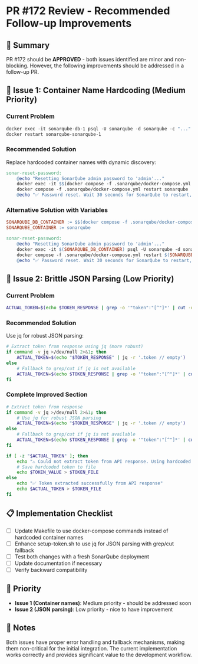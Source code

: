 # PR #172 Review - Recommended Follow-up Improvements

## 🎯 Summary

PR #172 should be **APPROVED** - both issues identified are minor and non-blocking. However, the following improvements should be addressed in a follow-up PR.

## 🔧 Issue 1: Container Name Hardcoding (Medium Priority)

### Current Problem

```makefile
docker exec -it sonarqube-db-1 psql -U sonarqube -d sonarqube -c "..."
docker restart sonarqube-sonarqube-1
```

### Recommended Solution

Replace hardcoded container names with dynamic discovery:

```makefile
sonar-reset-password:
	@echo "Resetting SonarQube admin password to 'admin'..."
	docker exec -it $$(docker compose -f .sonarqube/docker-compose.yml ps -q db) psql -U sonarqube -d sonarqube -c "UPDATE users SET crypted_password = '\$$2a\$$12\$$/ucdQMGweIY5jC8U7+IK7e6P91zNtUJvd4Fsx9iN4rOYQqiVxzCJG', salt=null WHERE login = 'admin';"
	docker compose -f .sonarqube/docker-compose.yml restart sonarqube
	@echo "✅ Password reset. Wait 30 seconds for SonarQube to restart, then try logging in with admin/admin"
```

### Alternative Solution with Variables

```makefile
SONARQUBE_DB_CONTAINER := $$(docker compose -f .sonarqube/docker-compose.yml ps -q db)
SONARQUBE_CONTAINER := sonarqube

sonar-reset-password:
	@echo "Resetting SonarQube admin password to 'admin'..."
	docker exec -it $(SONARQUBE_DB_CONTAINER) psql -U sonarqube -d sonarqube -c "UPDATE users SET crypted_password = '\$$2a\$$12\$$/ucdQMGweIY5jC8U7+IK7e6P91zNtUJvd4Fsx9iN4rOYQqiVxzCJG', salt=null WHERE login = 'admin';"
	docker compose -f .sonarqube/docker-compose.yml restart $(SONARQUBE_CONTAINER)
	@echo "✅ Password reset. Wait 30 seconds for SonarQube to restart, then try logging in with admin/admin"
```

## 🔧 Issue 2: Brittle JSON Parsing (Low Priority)

### Current Problem

```bash
ACTUAL_TOKEN=$(echo $TOKEN_RESPONSE | grep -o '"token":"[^"]*' | cut -d'"' -f4)
```

### Recommended Solution

Use jq for robust JSON parsing:

```bash
# Extract token from response using jq (more robust)
if command -v jq >/dev/null 2>&1; then
    ACTUAL_TOKEN=$(echo "$TOKEN_RESPONSE" | jq -r '.token // empty')
else
    # Fallback to grep/cut if jq is not available
    ACTUAL_TOKEN=$(echo $TOKEN_RESPONSE | grep -o '"token":"[^"]*' | cut -d'"' -f4)
fi
```

### Complete Improved Section

```bash
# Extract token from response
if command -v jq >/dev/null 2>&1; then
    # Use jq for robust JSON parsing
    ACTUAL_TOKEN=$(echo "$TOKEN_RESPONSE" | jq -r '.token // empty')
else
    # Fallback to grep/cut if jq is not available
    ACTUAL_TOKEN=$(echo $TOKEN_RESPONSE | grep -o '"token":"[^"]*' | cut -d'"' -f4)
fi

if [ -z "$ACTUAL_TOKEN" ]; then
    echo "⚠️ Could not extract token from API response. Using hardcoded token value instead."
    # Save hardcoded token to file
    echo $TOKEN_VALUE > $TOKEN_FILE
else
    echo "✅ Token extracted successfully from API response"
    echo $ACTUAL_TOKEN > $TOKEN_FILE
fi
```

## 📋 Implementation Checklist

- [ ] Update Makefile to use docker-compose commands instead of hardcoded container names
- [ ] Enhance setup-token.sh to use jq for JSON parsing with grep/cut fallback
- [ ] Test both changes with a fresh SonarQube deployment
- [ ] Update documentation if necessary
- [ ] Verify backward compatibility

## 🎯 Priority

- **Issue 1 (Container names)**: Medium priority - should be addressed soon
- **Issue 2 (JSON parsing)**: Low priority - nice to have improvement

## 📝 Notes

Both issues have proper error handling and fallback mechanisms, making them non-critical for the initial integration. The current implementation works correctly and provides significant value to the development workflow.
